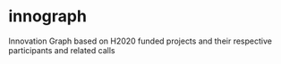 # innograph
Innovation Graph based on H2020 funded projects and their respective participants and related calls

